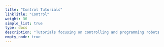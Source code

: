 ```yaml
---
title: "Control Tutorials"
linkTitle: "Control"
weight: 30
simple_list: true
type: docs
description: "Tutorials focusing on controlling and programming robots."
empty_node: true
---
```

